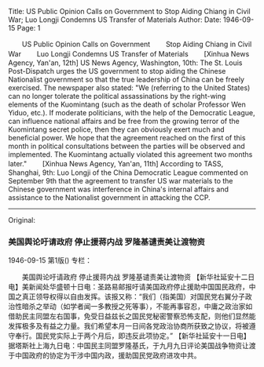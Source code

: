 Title: US Public Opinion Calls on Government to Stop Aiding Chiang in Civil War; Luo Longji Condemns US Transfer of Materials
Author:
Date: 1946-09-15
Page: 1

　　US Public Opinion Calls on Government
　　Stop Aiding Chiang in Civil War
　　Luo Longji Condemns US Transfer of Materials
　　[Xinhua News Agency, Yan'an, 12th] US News Agency, Washington, 10th: The St. Louis Post-Dispatch urges the US government to stop aiding the Chinese Nationalist government so that the true leadership of China can be freely exercised. The newspaper also stated: "We (referring to the United States) can no longer tolerate the political assassinations by the right-wing elements of the Kuomintang (such as the death of scholar Professor Wen Yiduo, etc.). If moderate politicians, with the help of the Democratic League, can influence national affairs and be free from the growing terror of the Kuomintang secret police, then they can obviously exert much and beneficial power. We hope that the agreement reached on the first of this month in political consultations between the parties will be observed and implemented. The Kuomintang actually violated this agreement two months later."
　　[Xinhua News Agency, Yan'an, 11th] According to TASS, Shanghai, 9th: Luo Longji of the China Democratic League commented on September 9th that the agreement to transfer US war materials to the Chinese government was interference in China's internal affairs and assistance to the Nationalist government in attacking the CCP.



<hr /> 

Original: 


### 美国舆论吁请政府  停止援蒋内战  罗隆基谴责美让渡物资

1946-09-15
第1版()
专栏：

　　美国舆论吁请政府
    停止援蒋内战
    罗隆基谴责美让渡物资
    【新华社延安十二日电】美新闻处华盛顿十日电：圣路易邮报吁请美国政府停止援助中国国民政府，中国之真正领导权得以自由发挥。该报又称：“我们（指美国）对国民党右翼分子政治性暗杀之举动（如学者闻一多教授之死等事），不能再事容忍，中庸之政治家如借助民主同盟左右国事，免受日益兹长之国民党秘密警察恐怖支配，则他们显然能发挥极多及有益之力量。我们希望本月一日间各党政治协商所获致之协议，将被遵守奉行。国民党实际上于两个月后，即违反此项协定。”
    【新华社延安十一日电】据塔斯社上海九日电：中国民主同盟罗隆基氏，于九月九日评论美国战争物资让渡于中国政府的协定为干涉中国内政，援助国民党政府进攻中共。
